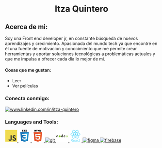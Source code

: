 <h1 align="center">Itza Quintero</h1>
<h2 align="left">Acerca de mi:</h2>
<p align="left">
 Soy una Front end developer jr, en constante búsqueda de nuevos aprendizajes y crecimiento. Apasionada del mundo tech ya que encontré en él una fuente de motivación y conocimiento que me permite crear herramientas y aportar soluciones tecnológicas a problemáticas actuales y que me impulsa a ofrecer cada día lo mejor de mi.
</p>
<h4 align="left">Cosas que me gustan:</h4>
<ul>
  <li>Leer</li>
  <li>Ver películas</li>
</ul>
<h3 align="left">Conecta conmigo:</h3>
<a href="https://www.linkedin.com/in/itza-quintero" target="blank"><img align="center" src="https://img.icons8.com/color/48/000000/linkedin.png" alt="www.linkedin.com/in/itza-quintero" width="50" /></a>

<h3 align="left">Languages and Tools:</h3>
<p align="left"> <a href="https://developer.mozilla.org/en-US/docs/Web/JavaScript" target="_blank" rel="noreferrer"> <img src="https://raw.githubusercontent.com/devicons/devicon/master/icons/javascript/javascript-original.svg" alt="javascript" width="40" height="40"/></a><a href="https://www.w3schools.com/css/" target="_blank" rel="noreferrer"> <img src="https://raw.githubusercontent.com/devicons/devicon/master/icons/css3/css3-original-wordmark.svg" alt="css3" width="40" height="40"/> </a><a href="https://www.w3.org/html/" target="_blank" rel="noreferrer"> <img src="https://raw.githubusercontent.com/devicons/devicon/master/icons/html5/html5-original-wordmark.svg" alt="html5" width="40" height="40"/> </a><a href="https://git-scm.com/" target="_blank" rel="noreferrer"> <img src="https://www.vectorlogo.zone/logos/git-scm/git-scm-icon.svg" alt="git" width="40" height="40"/> </a><a href="https://nodejs.org" target="_blank" rel="noreferrer"> <img src="https://raw.githubusercontent.com/devicons/devicon/master/icons/nodejs/nodejs-original-wordmark.svg" alt="nodejs" width="40" height="40"/><a href="https://reactjs.org/" target="_blank" rel="noreferrer"> <img src="https://raw.githubusercontent.com/devicons/devicon/master/icons/react/react-original-wordmark.svg" alt="react" width="40" height="40"/> </a><a href="https://www.figma.com/" target="_blank" rel="noreferrer"> <img src="https://www.vectorlogo.zone/logos/figma/figma-icon.svg" alt="figma" width="40" height="40"/> </a><a href="https://firebase.google.com/" target="_blank" rel="noreferrer"> <img src="https://www.vectorlogo.zone/logos/firebase/firebase-icon.svg" alt="firebase" width="40" height="40"/> </a>
